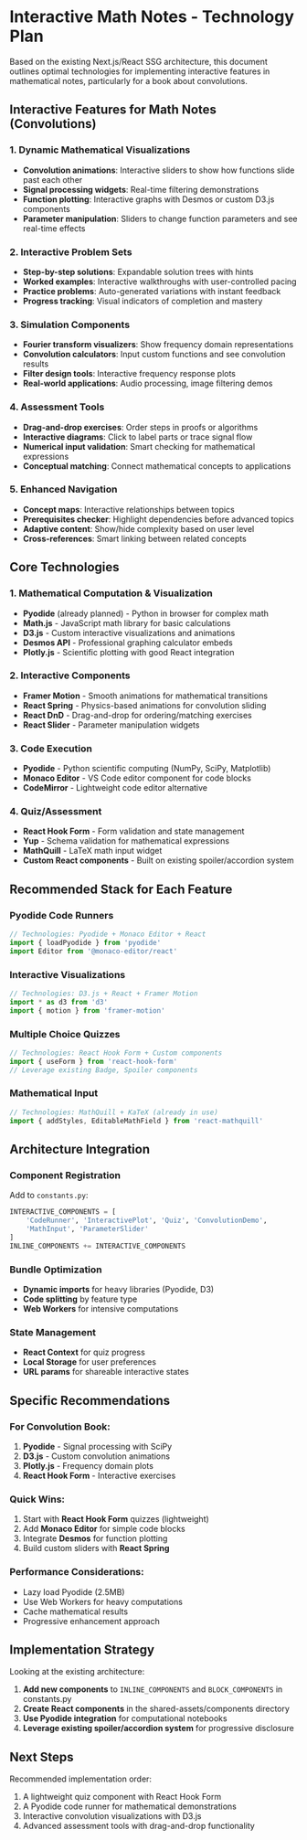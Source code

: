 # Interactive Math Notes - Technology Plan

Based on the existing Next.js/React SSG architecture, this document outlines optimal technologies for implementing interactive features in mathematical notes, particularly for a book about convolutions.

## Interactive Features for Math Notes (Convolutions)

### 1. **Dynamic Mathematical Visualizations**
- **Convolution animations**: Interactive sliders to show how functions slide past each other
- **Signal processing widgets**: Real-time filtering demonstrations
- **Function plotting**: Interactive graphs with Desmos or custom D3.js components
- **Parameter manipulation**: Sliders to change function parameters and see real-time effects

### 2. **Interactive Problem Sets**
- **Step-by-step solutions**: Expandable solution trees with hints
- **Worked examples**: Interactive walkthroughs with user-controlled pacing
- **Practice problems**: Auto-generated variations with instant feedback
- **Progress tracking**: Visual indicators of completion and mastery

### 3. **Simulation Components**
- **Fourier transform visualizers**: Show frequency domain representations
- **Convolution calculators**: Input custom functions and see convolution results
- **Filter design tools**: Interactive frequency response plots
- **Real-world applications**: Audio processing, image filtering demos

### 4. **Assessment Tools**
- **Drag-and-drop exercises**: Order steps in proofs or algorithms
- **Interactive diagrams**: Click to label parts or trace signal flow
- **Numerical input validation**: Smart checking for mathematical expressions
- **Conceptual matching**: Connect mathematical concepts to applications

### 5. **Enhanced Navigation**
- **Concept maps**: Interactive relationships between topics
- **Prerequisites checker**: Highlight dependencies before advanced topics
- **Adaptive content**: Show/hide complexity based on user level
- **Cross-references**: Smart linking between related concepts

## Core Technologies

### **1. Mathematical Computation & Visualization**
- **Pyodide** (already planned) - Python in browser for complex math
- **Math.js** - JavaScript math library for basic calculations
- **D3.js** - Custom interactive visualizations and animations
- **Desmos API** - Professional graphing calculator embeds
- **Plotly.js** - Scientific plotting with good React integration

### **2. Interactive Components**
- **Framer Motion** - Smooth animations for mathematical transitions
- **React Spring** - Physics-based animations for convolution sliding
- **React DnD** - Drag-and-drop for ordering/matching exercises
- **React Slider** - Parameter manipulation widgets

### **3. Code Execution**
- **Pyodide** - Python scientific computing (NumPy, SciPy, Matplotlib)
- **Monaco Editor** - VS Code editor component for code blocks
- **CodeMirror** - Lightweight code editor alternative

### **4. Quiz/Assessment**
- **React Hook Form** - Form validation and state management
- **Yup** - Schema validation for mathematical expressions
- **MathQuill** - LaTeX math input widget
- **Custom React components** - Built on existing spoiler/accordion system

## Recommended Stack for Each Feature

### **Pyodide Code Runners**
```javascript
// Technologies: Pyodide + Monaco Editor + React
import { loadPyodide } from 'pyodide'
import Editor from '@monaco-editor/react'
```

### **Interactive Visualizations**
```javascript
// Technologies: D3.js + React + Framer Motion
import * as d3 from 'd3'
import { motion } from 'framer-motion'
```

### **Multiple Choice Quizzes**
```javascript
// Technologies: React Hook Form + Custom components
import { useForm } from 'react-hook-form'
// Leverage existing Badge, Spoiler components
```

### **Mathematical Input**
```javascript
// Technologies: MathQuill + KaTeX (already in use)
import { addStyles, EditableMathField } from 'react-mathquill'
```

## Architecture Integration

### **Component Registration**
Add to `constants.py`:
```python
INTERACTIVE_COMPONENTS = [
    'CodeRunner', 'InteractivePlot', 'Quiz', 'ConvolutionDemo', 
    'MathInput', 'ParameterSlider'
]
INLINE_COMPONENTS += INTERACTIVE_COMPONENTS
```

### **Bundle Optimization**
- **Dynamic imports** for heavy libraries (Pyodide, D3)
- **Code splitting** by feature type
- **Web Workers** for intensive computations

### **State Management**
- **React Context** for quiz progress
- **Local Storage** for user preferences
- **URL params** for shareable interactive states

## Specific Recommendations

### **For Convolution Book:**
1. **Pyodide** - Signal processing with SciPy
2. **D3.js** - Custom convolution animations
3. **Plotly.js** - Frequency domain plots
4. **React Hook Form** - Interactive exercises

### **Quick Wins:**
1. Start with **React Hook Form** quizzes (lightweight)
2. Add **Monaco Editor** for simple code blocks
3. Integrate **Desmos** for function plotting
4. Build custom sliders with **React Spring**

### **Performance Considerations:**
- Lazy load Pyodide (2.5MB)
- Use Web Workers for heavy computations
- Cache mathematical results
- Progressive enhancement approach

## Implementation Strategy

Looking at the existing architecture:

1. **Add new components** to `INLINE_COMPONENTS` and `BLOCK_COMPONENTS` in constants.py
2. **Create React components** in the shared-assets/components directory
3. **Use Pyodide integration** for computational notebooks
4. **Leverage existing spoiler/accordion system** for progressive disclosure

## Next Steps

Recommended implementation order:
1. A lightweight quiz component with React Hook Form
2. A Pyodide code runner for mathematical demonstrations
3. Interactive convolution visualizations with D3.js
4. Advanced assessment tools with drag-and-drop functionality